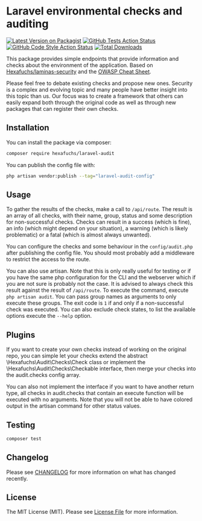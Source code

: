 # Laravel environmental checks and auditing

[![Latest Version on Packagist](https://img.shields.io/packagist/v/hexafuchs/laravel-audit.svg?style=flat-square)](https://packagist.org/packages/hexafuchs/laravel-audit)
[![GitHub Tests Action Status](https://img.shields.io/github/actions/workflow/status/hexafuchs/laravel-audit/run-tests.yml?branch=main&label=tests&style=flat-square)](https://github.com/hexafuchs/laravel-audit/actions?query=workflow%3Arun-tests+branch%3Amain)
[![GitHub Code Style Action Status](https://img.shields.io/github/actions/workflow/status/hexafuchs/laravel-audit/fix-php-code-style-issues.yml?branch=main&label=code%20style&style=flat-square)](https://github.com/hexafuchs/laravel-audit/actions?query=workflow%3A"Fix+PHP+code+style+issues"+branch%3Amain)
[![Total Downloads](https://img.shields.io/packagist/dt/hexafuchs/laravel-audit.svg?style=flat-square)](https://packagist.org/packages/hexafuchs/laravel-audit)

This package provides simple endpoints that provide information and checks about the environment of the application.
Based on [Hexafuchs/laminas-security](https://github.com/Hexafuchs/laminas-security) and the
[OWASP Cheat Sheet](https://cheatsheetseries.owasp.org/cheatsheets/PHP_Configuration_Cheat_Sheet.html).

Please feel free to debate existing checks and propose new ones. Security is a complex and evolving topic and many
people have better insight into this topic than us. Our focus was to create a framework that others can easily expand both
through the original code as well as through new packages that can register their own checks.

## Installation

You can install the package via composer:

```bash
composer require hexafuchs/laravel-audit
```

You can publish the config file with:

```bash
php artisan vendor:publish --tag="laravel-audit-config"
```

## Usage

To gather the results of the checks, make a call to `/api/route`. The result is an array of all checks, with their name,
group, status and some description for non-successful checks. Checks can result in a success (which is fine), an info
(which might depend on your situation), a warning (which is likely problematic) or a fatal (which is almost always
unwanted).

You can configure the checks and some behaviour in the `config/audit.php` after publishing the config file. You should
most probably add a middleware to restrict the access to the route.

You can also use artisan. Note that this is only really useful for testing or if you have the same php configuration
for the CLI and the webserver which if you are not sure is probably not the case. It is advised to always check this
result against the result of `/api/route`. To execute the command, execute `php artisan audit`. You can pass group
names as arguments to only execute these groups. The exit code is `1` if and only if a non-successful check was
executed. You can also exclude check states, to list the available options execute the `--help` option.

## Plugins

If you want to create your own checks instead of working on the original repo, you can simple let your checks extend
the abstract \Hexafuchs\Audit\Checks\Check class or implement the \Hexafuchs\Audit\Checks\Checkable interface, then
merge your checks into the audit.checks config array.

You can also not implement the interface if you want to have another return type, all checks in audit.checks that
contain an execute function will be executed with no arguments. Note that you will not be able to have colored output
in the artisan command for other status values.

## Testing

```bash
composer test
```

## Changelog

Please see [CHANGELOG](CHANGELOG.md) for more information on what has changed recently.

## License

The MIT License (MIT). Please see [License File](LICENSE.md) for more information.
